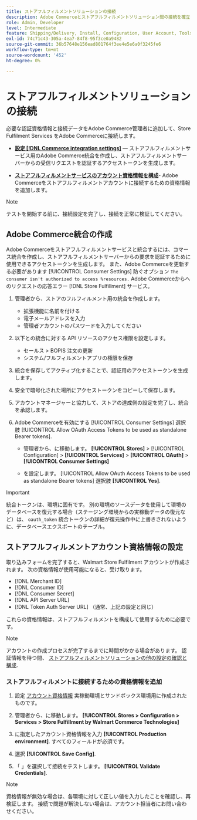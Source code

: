 ```yaml
---
title: ストアフルフィルメントソリューションの接続
description: Adobe Commerceとストアフルフィルメントソリューション間の接続を確立します。 Adobe Commerce統合を作成して承認し、ストアフルフィルメントアカウント資格情報をAdobe Commerceサービス設定に追加します。
role: Admin, Developer
level: Intermediate
feature: Shipping/Delivery, Install, Configuration, User Account, Tools and External Services
exl-id: 74c71c43-305a-4ea7-84f8-95f3ce0a9482
source-git-commit: 36b57648e156ead801764f3ee4e5e6a0f3245fe6
workflow-type: tm+mt
source-wordcount: '452'
ht-degree: 0%

---
```


# ストアフルフィルメントソリューションの接続

必要な認証資格情報と接続データをAdobe Commerce管理者に追加して、Store Fulfilment Services をAdobe Commerceに接続します。

- **[設定 [!DNL Commerce integration settings]](#create-an-adobe-commerce-integration)** — ストアフルフィルメントサービス用のAdobe Commerce統合を作成し、ストアフルフィルメントサーバーからの受信リクエストを認証するアクセストークンを生成します。

- **[ストアフルフィルメントサービスのアカウント資格情報を構成](#configure-store-fulfillment-account-credentials)**- Adobe Commerceをストアフルフィルメントアカウントに接続するための資格情報を追加します。

>[!NOTE]
>
>テストを開始する前に、接続設定を完了し、接続を正常に検証してください。

## Adobe Commerce統合の作成

Adobe Commerceをストアフルフィルメントサービスと統合するには、コマース統合を作成し、ストアフルフィルメントサーバーからの要求を認証するために使用できるアクセストークンを生成します。 また、Adobe Commerceを更新する必要があります [!UICONTROL Consumer Settings] 防ぐオプション `The consumer isn't authorized to access %resources.` Adobe Commerceからへのリクエストの応答エラー [!DNL Store Fulfillment] サービス。

1. 管理者から、ストアのフルフィルメント用の統合を作成します。

   - 拡張機能に名前を付ける
   - 電子メールアドレスを入力
   - 管理者アカウントのパスワードを入力してください

1. 以下との統合に対する API リソースのアクセス権限を設定します。

   - セールス > BOPIS 注文の更新
   - システム/フルフィルメントアプリの権限を保存

1. 統合を保存してアクティブ化することで、認証用のアクセストークンを生成します。

1. 安全で暗号化された場所にアクセストークンをコピーして保存します。

1. アカウントマネージャーと協力して、ストアの達成側の設定を完了し、統合を承認します。

1. Adobe Commerceを有効にする [!UICONTROL Consumer Settings] 選択肢 [!UICONTROL Allow OAuth Access Tokens to be used as standalone Bearer tokens].

   - 管理者から、に移動します。 **[!UICONTROL Stores]** >  [!UICONTROL Configuration] > **[!UICONTROL Services]** >  **[!UICONTROL OAuth]** > **[!UICONTROL Consumer Settings]**

   - を設定します。 [!UICONTROL Allow OAuth Access Tokens to be used as standalone Bearer tokens] 選択肢 **[!UICONTROL Yes]**.

>[!IMPORTANT]
>
> 統合トークンは、環境に固有です。 別の環境のソースデータを使用して環境のデータベースを復元する場合（ステージング環境からの実稼動データの復元など）は、 `oauth_token` 統合トークンの詳細が復元操作中に上書きされないように、データベースエクスポートのテーブル。


## ストアフルフィルメントアカウント資格情報の設定

取り込みフォームを完了すると、Walmart Store Fulfilment アカウントが作成されます。 次の資格情報が使用可能になると、受け取ります。

- [!DNL Merchant ID]
- [!DNL Consumer ID]
- [!DNL Consumer Secret]
- [!DNL API Server URL]
- [!DNL Token Auth Server URL] （通常、上記の設定と同じ）

これらの資格情報は、ストアフルフィルメントを構成して使用するために必要です。

>[!NOTE]
>
>アカウントの作成プロセスが完了するまでに時間がかかる場合があります。 認証情報を待つ間、 [ストアフルフィルメントソリューションの他の設定の確認と構成](service-config-settings-overview.md).

### ストアフルフィルメントに接続するための資格情報を追加

1. 設定 [アカウント資格情報](enable-general.md) 実稼動環境とサンドボックス環境用に作成されたものです。

1. 管理者から、に移動します。 **[!UICONTROL Stores > Configuration > Services > Store Fulfillment by Walmart Commerce Technologies]**

1. に指定したアカウント資格情報を入力 **[!UICONTROL Production environment]**. すべてのフィールドが必須です。

1. 選択 **[!UICONTROL Save Config]**.

1. 「 」を選択して接続をテストします。 **[!UICONTROL Validate Credentials]**.

>[!NOTE]
>
>資格情報が無効な場合は、各環境に対して正しい値を入力したことを確認し、再検証します。 接続で問題が解決しない場合は、アカウント担当者にお問い合わせください。
